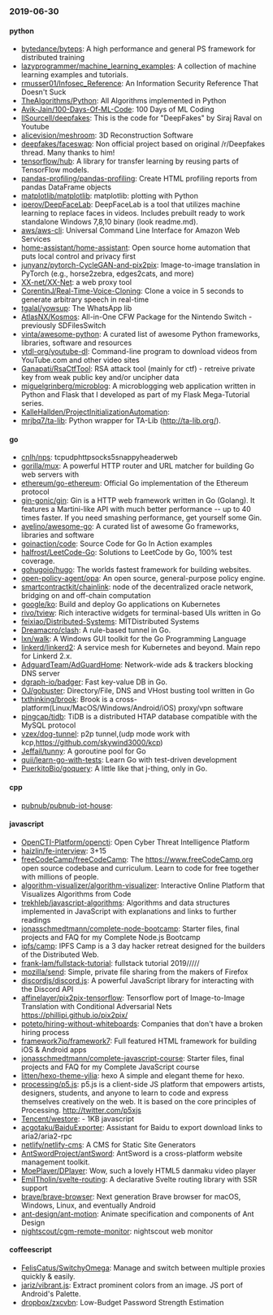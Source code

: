 ### 2019-06-30

#### python
* [bytedance/byteps](https://github.com/bytedance/byteps): A high performance and general PS framework for distributed training
* [lazyprogrammer/machine_learning_examples](https://github.com/lazyprogrammer/machine_learning_examples): A collection of machine learning examples and tutorials.
* [rmusser01/Infosec_Reference](https://github.com/rmusser01/Infosec_Reference): An Information Security Reference That Doesn't Suck
* [TheAlgorithms/Python](https://github.com/TheAlgorithms/Python): All Algorithms implemented in Python
* [Avik-Jain/100-Days-Of-ML-Code](https://github.com/Avik-Jain/100-Days-Of-ML-Code): 100 Days of ML Coding
* [llSourcell/deepfakes](https://github.com/llSourcell/deepfakes): This is the code for "DeepFakes" by Siraj Raval on Youtube
* [alicevision/meshroom](https://github.com/alicevision/meshroom): 3D Reconstruction Software
* [deepfakes/faceswap](https://github.com/deepfakes/faceswap): Non official project based on original /r/Deepfakes thread. Many thanks to him!
* [tensorflow/hub](https://github.com/tensorflow/hub): A library for transfer learning by reusing parts of TensorFlow models.
* [pandas-profiling/pandas-profiling](https://github.com/pandas-profiling/pandas-profiling): Create HTML profiling reports from pandas DataFrame objects
* [matplotlib/matplotlib](https://github.com/matplotlib/matplotlib): matplotlib: plotting with Python
* [iperov/DeepFaceLab](https://github.com/iperov/DeepFaceLab): DeepFaceLab is a tool that utilizes machine learning to replace faces in videos. Includes prebuilt ready to work standalone Windows 7,8,10 binary (look readme.md).
* [aws/aws-cli](https://github.com/aws/aws-cli): Universal Command Line Interface for Amazon Web Services
* [home-assistant/home-assistant](https://github.com/home-assistant/home-assistant):  Open source home automation that puts local control and privacy first
* [junyanz/pytorch-CycleGAN-and-pix2pix](https://github.com/junyanz/pytorch-CycleGAN-and-pix2pix): Image-to-image translation in PyTorch (e.g., horse2zebra, edges2cats, and more)
* [XX-net/XX-Net](https://github.com/XX-net/XX-Net): a web proxy tool
* [CorentinJ/Real-Time-Voice-Cloning](https://github.com/CorentinJ/Real-Time-Voice-Cloning): Clone a voice in 5 seconds to generate arbitrary speech in real-time
* [tgalal/yowsup](https://github.com/tgalal/yowsup): The WhatsApp lib
* [AtlasNX/Kosmos](https://github.com/AtlasNX/Kosmos): All-in-One CFW Package for the Nintendo Switch - previously SDFilesSwitch
* [vinta/awesome-python](https://github.com/vinta/awesome-python): A curated list of awesome Python frameworks, libraries, software and resources
* [ytdl-org/youtube-dl](https://github.com/ytdl-org/youtube-dl): Command-line program to download videos from YouTube.com and other video sites
* [Ganapati/RsaCtfTool](https://github.com/Ganapati/RsaCtfTool): RSA attack tool (mainly for ctf) - retreive private key from weak public key and/or uncipher data
* [miguelgrinberg/microblog](https://github.com/miguelgrinberg/microblog): A microblogging web application written in Python and Flask that I developed as part of my Flask Mega-Tutorial series.
* [KalleHallden/ProjectInitializationAutomation](https://github.com/KalleHallden/ProjectInitializationAutomation): 
* [mrjbq7/ta-lib](https://github.com/mrjbq7/ta-lib): Python wrapper for TA-Lib (http://ta-lib.org/).

#### go
* [cnlh/nps](https://github.com/cnlh/nps): tcpudphttpsocks5snappyheaderweb
* [gorilla/mux](https://github.com/gorilla/mux): A powerful HTTP router and URL matcher for building Go web servers with 
* [ethereum/go-ethereum](https://github.com/ethereum/go-ethereum): Official Go implementation of the Ethereum protocol
* [gin-gonic/gin](https://github.com/gin-gonic/gin): Gin is a HTTP web framework written in Go (Golang). It features a Martini-like API with much better performance -- up to 40 times faster. If you need smashing performance, get yourself some Gin.
* [avelino/awesome-go](https://github.com/avelino/awesome-go): A curated list of awesome Go frameworks, libraries and software
* [goinaction/code](https://github.com/goinaction/code): Source Code for Go In Action examples
* [halfrost/LeetCode-Go](https://github.com/halfrost/LeetCode-Go):  Solutions to LeetCode by Go, 100% test coverage.
* [gohugoio/hugo](https://github.com/gohugoio/hugo): The worlds fastest framework for building websites.
* [open-policy-agent/opa](https://github.com/open-policy-agent/opa): An open source, general-purpose policy engine.
* [smartcontractkit/chainlink](https://github.com/smartcontractkit/chainlink): node of the decentralized oracle network, bridging on and off-chain computation
* [google/ko](https://github.com/google/ko): Build and deploy Go applications on Kubernetes
* [rivo/tview](https://github.com/rivo/tview): Rich interactive widgets for terminal-based UIs written in Go
* [feixiao/Distributed-Systems](https://github.com/feixiao/Distributed-Systems): MITDistributed Systems 
* [Dreamacro/clash](https://github.com/Dreamacro/clash): A rule-based tunnel in Go.
* [lxn/walk](https://github.com/lxn/walk): A Windows GUI toolkit for the Go Programming Language
* [linkerd/linkerd2](https://github.com/linkerd/linkerd2): A service mesh for Kubernetes and beyond. Main repo for Linkerd 2.x.
* [AdguardTeam/AdGuardHome](https://github.com/AdguardTeam/AdGuardHome): Network-wide ads & trackers blocking DNS server
* [dgraph-io/badger](https://github.com/dgraph-io/badger): Fast key-value DB in Go.
* [OJ/gobuster](https://github.com/OJ/gobuster): Directory/File, DNS and VHost busting tool written in Go
* [txthinking/brook](https://github.com/txthinking/brook): Brook is a cross-platform(Linux/MacOS/Windows/Android/iOS) proxy/vpn software
* [pingcap/tidb](https://github.com/pingcap/tidb): TiDB is a distributed HTAP database compatible with the MySQL protocol
* [vzex/dog-tunnel](https://github.com/vzex/dog-tunnel): p2p tunnel,(udp mode work with kcp,https://github.com/skywind3000/kcp)
* [Jeffail/tunny](https://github.com/Jeffail/tunny): A goroutine pool for Go
* [quii/learn-go-with-tests](https://github.com/quii/learn-go-with-tests): Learn Go with test-driven development
* [PuerkitoBio/goquery](https://github.com/PuerkitoBio/goquery): A little like that j-thing, only in Go.

#### cpp
* [pubnub/pubnub-iot-house](https://github.com/pubnub/pubnub-iot-house): 

#### javascript
* [OpenCTI-Platform/opencti](https://github.com/OpenCTI-Platform/opencti): Open Cyber Threat Intelligence Platform
* [haizlin/fe-interview](https://github.com/haizlin/fe-interview):  3+15
* [freeCodeCamp/freeCodeCamp](https://github.com/freeCodeCamp/freeCodeCamp): The https://www.freeCodeCamp.org open source codebase and curriculum. Learn to code for free together with millions of people.
* [algorithm-visualizer/algorithm-visualizer](https://github.com/algorithm-visualizer/algorithm-visualizer): Interactive Online Platform that Visualizes Algorithms from Code
* [trekhleb/javascript-algorithms](https://github.com/trekhleb/javascript-algorithms):  Algorithms and data structures implemented in JavaScript with explanations and links to further readings
* [jonasschmedtmann/complete-node-bootcamp](https://github.com/jonasschmedtmann/complete-node-bootcamp): Starter files, final projects and FAQ for my Complete Node.js Bootcamp
* [ipfs/camp](https://github.com/ipfs/camp):  IPFS Camp is a 3 day hacker retreat designed for the builders of the Distributed Web.
* [frank-lam/fullstack-tutorial](https://github.com/frank-lam/fullstack-tutorial):  fullstack tutorial 2019/////
* [mozilla/send](https://github.com/mozilla/send): Simple, private file sharing from the makers of Firefox
* [discordjs/discord.js](https://github.com/discordjs/discord.js): A powerful JavaScript library for interacting with the Discord API
* [affinelayer/pix2pix-tensorflow](https://github.com/affinelayer/pix2pix-tensorflow): Tensorflow port of Image-to-Image Translation with Conditional Adversarial Nets https://phillipi.github.io/pix2pix/
* [poteto/hiring-without-whiteboards](https://github.com/poteto/hiring-without-whiteboards):  Companies that don't have a broken hiring process
* [framework7io/framework7](https://github.com/framework7io/framework7): Full featured HTML framework for building iOS & Android apps
* [jonasschmedtmann/complete-javascript-course](https://github.com/jonasschmedtmann/complete-javascript-course): Starter files, final projects and FAQ for my Complete JavaScript course
* [litten/hexo-theme-yilia](https://github.com/litten/hexo-theme-yilia): hexo A simple and elegant theme for hexo.
* [processing/p5.js](https://github.com/processing/p5.js): p5.js is a client-side JS platform that empowers artists, designers, students, and anyone to learn to code and express themselves creatively on the web. It is based on the core principles of Processing. http://twitter.com/p5xjs 
* [Tencent/westore](https://github.com/Tencent/westore):  - 1KB javascript 
* [acgotaku/BaiduExporter](https://github.com/acgotaku/BaiduExporter): Assistant for Baidu to export download links to aria2/aria2-rpc
* [netlify/netlify-cms](https://github.com/netlify/netlify-cms): A CMS for Static Site Generators
* [AntSwordProject/antSword](https://github.com/AntSwordProject/antSword): AntSword is a cross-platform website management toolkit.
* [MoePlayer/DPlayer](https://github.com/MoePlayer/DPlayer):  Wow, such a lovely HTML5 danmaku video player
* [EmilTholin/svelte-routing](https://github.com/EmilTholin/svelte-routing): A declarative Svelte routing library with SSR support
* [brave/brave-browser](https://github.com/brave/brave-browser): Next generation Brave browser for macOS, Windows, Linux, and eventually Android
* [ant-design/ant-motion](https://github.com/ant-design/ant-motion):  Animate specification and components of Ant Design
* [nightscout/cgm-remote-monitor](https://github.com/nightscout/cgm-remote-monitor): nightscout web monitor

#### coffeescript
* [FelisCatus/SwitchyOmega](https://github.com/FelisCatus/SwitchyOmega): Manage and switch between multiple proxies quickly & easily.
* [jariz/vibrant.js](https://github.com/jariz/vibrant.js): Extract prominent colors from an image. JS port of Android's Palette.
* [dropbox/zxcvbn](https://github.com/dropbox/zxcvbn): Low-Budget Password Strength Estimation
